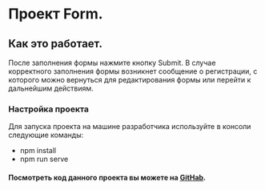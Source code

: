 # Проект Form.

##  Как это работает.
После заполнения формы нажмите кнопку Submit. В случае корректного заполнения формы возникнет сообщение о регистрации, с которого можно вернуться для редактирования 
формы или перейти к дальнейшим действиям.
### Настройка проекта
Для запуска проекта на машине разработчика используйте в консоли следующие команды:
* npm install
* npm run serve
#### Посмотреть код данного проекта вы можете на [GitHab](https://github.com/Irina357/formAll_test).
